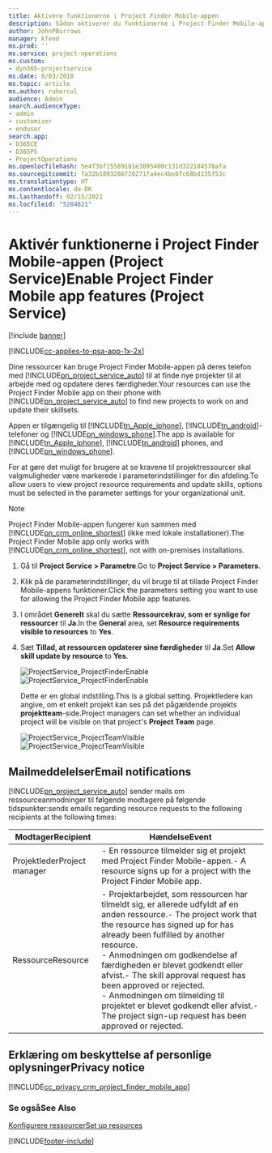 ```yaml
---
title: Aktivere funktionerne i Project Finder Mobile-appen
description: Sådan aktiverer du funktionerne i Project Finder Mobile-appen til Project Service
author: JohnPBurrows
manager: kfend
ms.prod: ''
ms.service: project-operations
ms.custom:
- dyn365-projectservice
ms.date: 8/03/2018
ms.topic: article
ms.author: ruhercul
audience: Admin
search.audienceType:
- admin
- customizer
- enduser
search.app:
- D365CE
- D365PS
- ProjectOperations
ms.openlocfilehash: 5e4f3bf15589181e3095400c131d322184578afa
ms.sourcegitcommit: fa32b1893286f20271fa4ec4be8fc68bd135f53c
ms.translationtype: HT
ms.contentlocale: da-DK
ms.lasthandoff: 02/15/2021
ms.locfileid: "5284621"
---
```

# <a name="enable-project-finder-mobile-app-features-project-service"></a><span data-ttu-id="f09df-103">Aktivér funktionerne i Project Finder Mobile-appen (Project Service)</span><span class="sxs-lookup"><span data-stu-id="f09df-103">Enable Project Finder Mobile app features (Project Service)</span></span>

[!include [banner](../includes/psa-now-project-operations.md)]

[!INCLUDE[cc-applies-to-psa-app-1x-2x](../includes/cc-applies-to-psa-app-1x-2x.md)]

<span data-ttu-id="f09df-104">Dine ressourcer kan bruge Project Finder Mobile-appen på deres telefon med [!INCLUDE[pn_project_service_auto](../includes/pn-project-service-auto.md)] til at finde nye projekter til at arbejde med og opdatere deres færdigheder.</span><span class="sxs-lookup"><span data-stu-id="f09df-104">Your resources can use the Project Finder Mobile app on their phone with [!INCLUDE[pn_project_service_auto](../includes/pn-project-service-auto.md)] to find new projects to work on and update their skillsets.</span></span>  
  
 <span data-ttu-id="f09df-105">Appen er tilgængelig til [!INCLUDE[tn_Apple_iphone](../includes/tn-apple-iphone.md)], [!INCLUDE[tn_android](../includes/tn-android.md)]-telefoner og [!INCLUDE[pn_windows_phone](../includes/pn-windows-phone.md)].</span><span class="sxs-lookup"><span data-stu-id="f09df-105">The app is available for [!INCLUDE[tn_Apple_iphone](../includes/tn-apple-iphone.md)], [!INCLUDE[tn_android](../includes/tn-android.md)] phones, and [!INCLUDE[pn_windows_phone](../includes/pn-windows-phone.md)].</span></span>  
    
 <span data-ttu-id="f09df-106">For at gøre det muligt for brugere at se kravene til projektressourcer skal valgmuligheder være markerede i parameterindstillinger for din afdeling.</span><span class="sxs-lookup"><span data-stu-id="f09df-106">To allow users to view project resource requirements and update skills, options must be selected in the parameter settings for your organizational unit.</span></span>
  
> [!NOTE]
>  <span data-ttu-id="f09df-107">Project Finder Mobile-appen fungerer kun sammen med [!INCLUDE[pn_crm_online_shortest](../includes/pn-crm-online-shortest.md)] (ikke med lokale installationer).</span><span class="sxs-lookup"><span data-stu-id="f09df-107">The Project Finder Mobile app only works with [!INCLUDE[pn_crm_online_shortest](../includes/pn-crm-online-shortest.md)], not with on-premises installations.</span></span>  
  
1. <span data-ttu-id="f09df-108">Gå til **Project Service > Parametre**.</span><span class="sxs-lookup"><span data-stu-id="f09df-108">Go to **Project Service > Parameters**.</span></span>  
  
2. <span data-ttu-id="f09df-109">Klik på de parameterindstillinger, du vil bruge til at tillade Project Finder Mobile-appens funktioner.</span><span class="sxs-lookup"><span data-stu-id="f09df-109">Click the parameters setting you want to use for allowing the Project Finder Mobile app features.</span></span>  
  
3. <span data-ttu-id="f09df-110">I området **Generelt** skal du sætte **Ressourcekrav, som er synlige for ressourcer** til **Ja**.</span><span class="sxs-lookup"><span data-stu-id="f09df-110">In the **General** area, set **Resource requirements visible to resources** to **Yes**.</span></span>  
  
4. <span data-ttu-id="f09df-111">Sæt **Tillad, at ressourcen opdaterer sine færdigheder** til **Ja**.</span><span class="sxs-lookup"><span data-stu-id="f09df-111">Set **Allow skill update by resource** to **Yes**.</span></span>  
  
   <span data-ttu-id="f09df-112">![ProjectService_ProjectFinderEnable](../psa/media/project-service-project-finder-enable.png "ProjectService_ProjectFinderEnable")</span><span class="sxs-lookup"><span data-stu-id="f09df-112">![ProjectService_ProjectFinderEnable](../psa/media/project-service-project-finder-enable.png "ProjectService_ProjectFinderEnable")</span></span>  
  
   <span data-ttu-id="f09df-113">Dette er en global indstilling.</span><span class="sxs-lookup"><span data-stu-id="f09df-113">This is a global setting.</span></span> <span data-ttu-id="f09df-114">Projektledere kan angive, om et enkelt projekt kan ses på det pågældende projekts **projektteam**-side.</span><span class="sxs-lookup"><span data-stu-id="f09df-114">Project managers can set whether an individual project will be visible on that project's **Project Team** page.</span></span>  
  
   <span data-ttu-id="f09df-115">![ProjectService_ProjectTeamVisible](../psa/media/project-service-project-team-visible.png "ProjectService_ProjectTeamVisible")</span><span class="sxs-lookup"><span data-stu-id="f09df-115">![ProjectService_ProjectTeamVisible](../psa/media/project-service-project-team-visible.png "ProjectService_ProjectTeamVisible")</span></span>  
  
## <a name="email-notifications"></a><span data-ttu-id="f09df-116">Mailmeddelelser</span><span class="sxs-lookup"><span data-stu-id="f09df-116">Email notifications</span></span>  
 [!INCLUDE[pn_project_service_auto](../includes/pn-project-service-auto.md)] <span data-ttu-id="f09df-117">sender mails om ressourceanmodninger til følgende modtagere på følgende tidspunkter:</span><span class="sxs-lookup"><span data-stu-id="f09df-117">sends emails regarding resource requests to the following recipients at the following times:</span></span>  
  
|<span data-ttu-id="f09df-118">Modtager</span><span class="sxs-lookup"><span data-stu-id="f09df-118">Recipient</span></span>|<span data-ttu-id="f09df-119">Hændelse</span><span class="sxs-lookup"><span data-stu-id="f09df-119">Event</span></span>|  
|---------------|-----------|  
|<span data-ttu-id="f09df-120">Projektleder</span><span class="sxs-lookup"><span data-stu-id="f09df-120">Project manager</span></span>|<span data-ttu-id="f09df-121">- En ressource tilmelder sig et projekt med Project Finder Mobile-appen.</span><span class="sxs-lookup"><span data-stu-id="f09df-121">- A resource signs up for a project with the Project Finder Mobile app.</span></span>|  
|<span data-ttu-id="f09df-122">Ressource</span><span class="sxs-lookup"><span data-stu-id="f09df-122">Resource</span></span>|<span data-ttu-id="f09df-123">- Projektarbejdet, som ressourcen har tilmeldt sig, er allerede udfyldt af en anden ressource.</span><span class="sxs-lookup"><span data-stu-id="f09df-123">- The project work that the resource has signed up for has already been fulfilled by another resource.</span></span><br /><span data-ttu-id="f09df-124">- Anmodningen om godkendelse af færdigheden er blevet godkendt eller afvist.</span><span class="sxs-lookup"><span data-stu-id="f09df-124">- The skill approval request has been approved or rejected.</span></span><br /><span data-ttu-id="f09df-125">- Anmodningen om tilmelding til projektet er blevet godkendt eller afvist.</span><span class="sxs-lookup"><span data-stu-id="f09df-125">- The project sign-up request has been approved or rejected.</span></span>|  
  
## <a name="privacy-notice"></a><span data-ttu-id="f09df-126">Erklæring om beskyttelse af personlige oplysninger</span><span class="sxs-lookup"><span data-stu-id="f09df-126">Privacy notice</span></span>  
 [!INCLUDE[cc_privacy_crm_project_finder_mobile_app](../includes/cc-privacy-crm-project-finder-mobile-app.md)]  
  
### <a name="see-also"></a><span data-ttu-id="f09df-127">Se også</span><span class="sxs-lookup"><span data-stu-id="f09df-127">See Also</span></span>  
 [<span data-ttu-id="f09df-128">Konfigurere ressourcer</span><span class="sxs-lookup"><span data-stu-id="f09df-128">Set up resources</span></span>](../psa/set-up-resources.md)


[!INCLUDE[footer-include](../includes/footer-banner.md)]